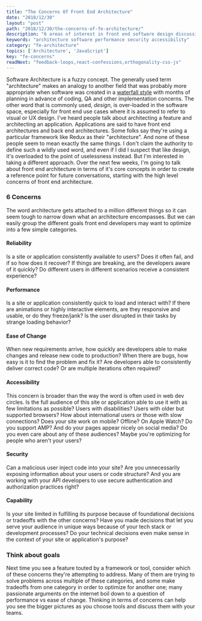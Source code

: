 ```yaml
---
title: "The Concerns Of Front End Architecture"
date: "2018/12/30"
layout: "post"
path: "2018/12/30/the-concerns-of-fe-architecture/"
description: "6 areas of interest in front end software design discussions"
keywords: "architecture software performance security accessibility"
category: "fe-architecture"
topics: ['Architecture', 'JavaScript']
key: "fe-concerns"
readNext: "feedback-loops,react-confessions,orthogonality-css-js"
---
```


Software Architecture is a fuzzy concept.  The generally used term "architecture" makes an analogy to another field that was probably more appropriate when software was created in a [waterfall style](https://en.wikipedia.org/wiki/Waterfall_model) with months of planning in advance of coding, QA and other implementation concerns.  The other word that is commonly used, *design*, is over-loaded in the software space, especially for front end use cases where it is assumed to refer to visual or UX design.  I've heard people talk about architecting a feature and architecting an application. Applications are said to have front end architectures and back end architectures.  Some folks say they're using a particular framework like Redux as their "architecture".  And none of these people seem to mean exactly the same things.  I don't claim the authority to define such a wildly used word, and even if I did I suspect that like design, it's overloaded to the point of uselessness instead.  But I'm interested in taking a different approach.  Over the next few weeks, I'm going to talk about front end architecture in terms of it's core concepts in order to create a reference point for future conversations, starting with the high level concerns of front end architecture.

### 6 Concerns

The word architecture gets attached to a million different things so it can seem tough to narrow down what an architecture encompasses.  But we can easily group the different goals front end developers may want to optimize into a few simple categories.


#### Reliability

Is a site or  application consistently available to users?  Does it often fail, and if so how does it recover?  If things are breaking, are the developers aware of it quickly?  Do different users in different scenarios receive a consistent experience?

#### Performance

Is a site or application consistently quick to load and interact with?  If there are animations or highly interactive elements, are they responsive and usable, or do they freeze/jank? Is the user disrupted in their tasks by strange loading behavior?

#### Ease of Change

When new requirements arrive, how quickly are developers able to make changes and release new code to production?  When there are bugs, how easy is it to find the problem and fix it?  Are developers able to consistently deliver correct code?  Or are multiple iterations often required?

#### Accessibility

This concern is broader than the way the word is often used in web dev circles.  Is the full audience of this site or application able to use it with as few limitations as possible?  Users with disabilities?  Users with older but supported browsers?  How about international users or those with slow connections?  Does your site work on mobile?  Offline?  On Apple Watch?  Do you support AMP? And do your pages appear nicely on social media?  Do you even care about any of these audiences? Maybe you're optimizing for people who aren't your users?

#### Security

Can a malicious user inject code into your site?  Are you unnecessarily exposing information about your users or code structure? And you are working with your API developers to use secure authentication and authorization practices right?


#### Capability

Is your site limited in fulfilling its purpose because of foundational decisions or tradeoffs with the other concerns?  Have you made decisions that let you serve your audience in unique ways because of your tech stack or development processes?  Do your technical decisions even make sense in the context of your site or application's purpose?


### Think about goals

Next time you see a feature touted by a framework or tool, consider which of these concerns they're attempting to address.  Many of them are trying to solve problems across multiple of these categories, and some make tradeoffs from one category in order to optimize for another one; many passionate arguments on the internet boil down to a question of performance vs ease of change.  Thinking in terms of concerns can help you see the bigger pictures as you choose tools and discuss them with your teams.

